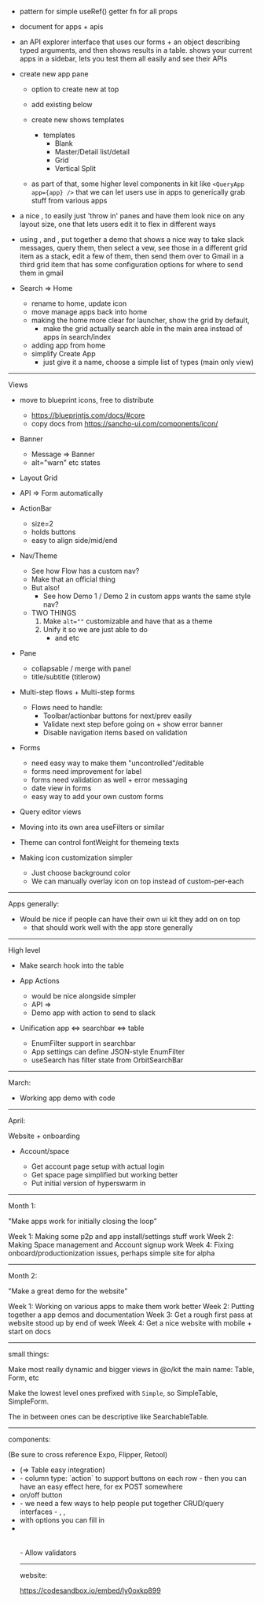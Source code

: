 - pattern for simple useRef() getter fn for all props

- document for apps + apis

- an API explorer interface that uses our forms + an object describing typed arguments, and then shows results in a table. shows your current apps in a sidebar, lets you test them all easily and see their APIs

- create new app pane

  - option to create new at top
  - add existing below
  - create new shows templates

    - templates
      - Blank
      - Master/Detail list/detail
      - Grid
      - Vertical Split

  - as part of that, some higher level components in kit like `<QueryApp app={app} />` that we can let users use in apps to generically grab stuff from various apps

- a nice <Grid />, to easily just 'throw in' panes and have them look nice on any layout size, one that lets users edit it to flex in different ways

- using <Grid />, and <QueryApp />, put together a demo that shows a nice way to take slack messages, query them, then select a vew, see those in a different grid item as a stack, edit a few of them, then send them over to Gmail in a third grid item that has some configuration options for where to send them in gmail

- Search => Home
  - rename to home, update icon
  - move manage apps back into home
  - making the home more clear for launcher, show the grid by default,
    - make the grid actually search able in the main area instead of apps in search/index
  - adding app from home
  - simplify Create App
    - just give it a name, choose a simple list of types (main only view)

---

Views

- move to blueprint icons, free to distribute
  - https://blueprintjs.com/docs/#core
  - copy docs from https://sancho-ui.com/components/icon/
- Banner
  - Message => Banner
  - alt="warn" etc states
- Layout Grid
- API => Form automatically
- ActionBar
  - size=2
  - holds buttons
  - easy to align side/mid/end
- Nav/Theme
  - See how Flow has a custom nav?
  - Make that an official thing
  - But also!
    - See how Demo 1 / Demo 2 in custom apps wants the same style nav?
  - TWO THINGS
    1. Make `alt=""` customizable and have that as a theme
    2. Unify it so we are just able to do
       - <Tabs alt="underlined" /> and <SegmentedRow alt="underlined" /> etc
- Pane
  - collapsable / merge with panel
  - title/subtitle (titlerow)
- Multi-step flows + Multi-step forms
  - Flows need to handle:
    - Toolbar/actionbar buttons for next/prev easily
    - Validate next step before going on + show error banner
    - Disable navigation items based on validation
- Forms
  - need easy way to make them "uncontrolled"/editable
  - forms need improvement for label
  - forms need validation as well + error messaging
  - date view in forms
  - easy way to add your own custom forms
- Query editor views
- Moving into its own area useFilters or similar
- Theme can control fontWeight for themeing texts

- Making icon customization simpler
  - Just choose background color
  - We can manually overlay icon on top instead of custom-per-each

---

Apps generally:

- Would be nice if people can have their own ui kit they add on on top
  - that should work well with the app store generally

---

High level

- Make search hook into the table

- App Actions

  - <ActionBar /> would be nice alongside simpler <FloatingBar bottom />
  - API => <ActionButton />
  - Demo app with action to send to slack

- Unification app <=> searchbar <=> table

  - EnumFilter support in searchbar
  - App settings can define JSON-style EnumFilter
  - useSearch has filter state from OrbitSearchBar

---

March:

- Working app demo with code

---

April:

Website + onboarding

- Account/space

  - Get account page setup with actual login
  - Get space page simplified but working better
  - Put initial version of hyperswarm in

---

Month 1:

"Make apps work for initially closing the loop"

Week 1: Making some p2p and app install/settings stuff work
Week 2: Making Space management and Account signup work
Week 4: Fixing onboard/productionization issues, perhaps simple site for alpha

---

Month 2:

"Make a great demo for the website"

Week 1: Working on various apps to make them work better
Week 2: Putting together a app demos and documentation
Week 3: Get a rough first pass at website stood up by end of week
Week 4: Get a nice website with mobile + start on docs

---

small things:

Make most really dynamic and bigger views in @o/kit the main name: Table, Form, etc

Make the lowest level ones prefixed with `Simple`, so SimpleTable, SimpleForm.

The in between ones can be descriptive like SearchableTable.

---

components:

(Be sure to cross reference Expo, Flipper, Retool)

- <FilePicker /> (=> Table easy integration)
- <Table />
  - column type: `action` to support buttons on each row
    - then you can have an easy effect here, for ex POST somewhere
- <Toggle /> on/off button
- <Query />
  - we need a few ways to help people put together CRUD/query interfaces
  - <QuerySQL />, <QueryGraphQL />, <QueryREST />
- <Autocomplete /> with options you can fill in
- <Table />
  - Allow validators

---

website:

https://codesandbox.io/embed/ly0oxkp899

